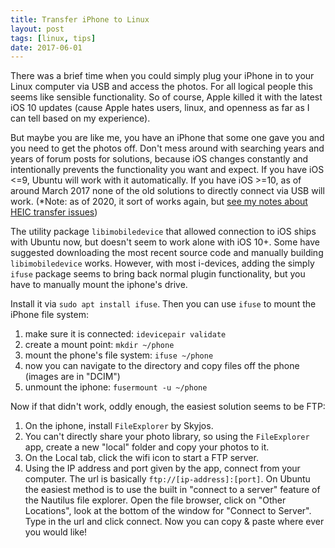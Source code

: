 ```yaml
---
title: Transfer iPhone to Linux
layout: post
tags: [linux, tips]
date: 2017-06-01
---
```


There was a brief time when you could simply plug your iPhone in to your Linux computer via USB and access the photos. For all logical people this seems like sensible functionality. So of course, Apple killed it with the latest iOS 10 updates (cause Apple hates users, linux, and openness as far as I can tell based on my experience). 

But maybe you are like me, you have an iPhone that some one gave you and you need to get the photos off. Don't mess around with searching years and years of forum posts for solutions, because iOS changes constantly and intentionally prevents the functionality you want and expect. If you have iOS <=9, Ubuntu will work with it automatically. If you have iOS >=10, as of around March 2017 none of the old solutions to directly connect via USB will work. 
(*Note: as of 2020, it sort of works again, but [see my notes about HEIC transfer issues](https://evanwill.github.io/_drafts/notes/heic.html))

The utility package `libimobiledevice` that allowed connection to iOS ships with Ubuntu now, but doesn't seem to work alone with iOS 10+.
Some have suggested downloading the most recent source code and manually building `libimobiledevice` works.
However, with most i-devices, adding the simply `ifuse` package seems to bring back normal plugin functionality, but you have to manually mount the iphone's drive.

Install it via `sudo apt install ifuse`.
Then you can use `ifuse` to mount the iPhone file system: 

1. make sure it is connected: `idevicepair validate`
2. create a mount point: `mkdir ~/phone` 
3. mount the phone's file system: `ifuse ~/phone`
4. now you can navigate to the directory and copy files off the phone (images are in "DCIM")
5. unmount the iphone: `fusermount -u ~/phone`

Now if that didn't work, oddly enough, the easiest solution seems to be FTP:

1. On the iphone, install `FileExplorer` by Skyjos. 
2. You can't directly share your photo library, so using the `FileExplorer` app, create a new "local" folder and copy your photos to it.
3. On the Local tab, click the wifi icon to start a FTP server.
4. Using the IP address and port given by the app, connect from your computer. The url is basically `ftp://[ip-address]:[port]`. On Ubuntu the easiest method is to use the built in "connect to a server" feature of the Nautilus file explorer. Open the file browser, click on "Other Locations", look at the bottom of the window for "Connect to Server". Type in the url and click connect. Now you can copy & paste where ever you would like!
